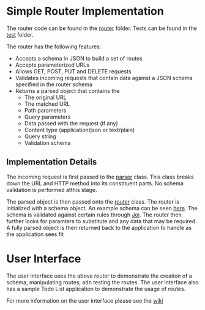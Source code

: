# Simple Router Implementation
The router code can be found in the [router](https://github.com/barathvk/routes/tree/master/router) folder. Tests can be found in the [test](https://github.com/barathvk/routes/tree/master/test) folder.

The router has the following features:
  * Accepts a schema in JSON to build a set of routes
  * Accepts parameterized URLs
  * Allows GET, POST, PUT and DELETE requests
  * Validates incoming requests that contain data against a JSON schema specified in the router schema
  * Returns a parsed object that contains the
    * The original URL
    * The matched URL
    * Path parameters
    * Query parameters
    * Data passed with the request (if any)
    * Content type (application/json or text/plain)
    * Query string
    * Validation schema

## Implementation Details
The incoming request is first passed to the [parser](https://github.com/barathvk/routes/blob/master/router/parser.js) class. This class breaks down the URL and HTTP method into its constituent parts. No schema validation is performed atthis stage.

The parsed object is then passed onto the [router](https://github.com/barathvk/routes/blob/master/router/index.js) class. The router is initialized with a schema object. An example schema can be seen [here](https://github.com/barathvk/routes/blob/master/ui/js/todoshema.json). The schema is validated against certain rules through [Joi](https://github.com/hapijs/joi). The router then further looks for paramters to substitute and any data that may be required. A fully parsed object is then returned back to the application to handle as the application sees fit

# User Interface
The user interface uses the above router to demonstrate the creation of a schema, manipulating routes, adn testing the routes. The user interface also has a sample Todo List application to demonstrate the usage of routes.

For more information on the user interface please see the [wiki](https://github.com/barathvk/routes/wiki)
